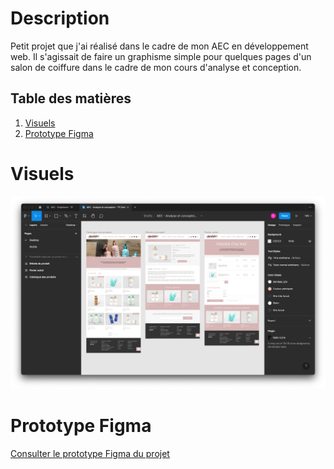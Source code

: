 # Description 

Petit projet que j'ai réalisé dans le cadre de mon AEC en développement web. 
Il s'agissait de faire un graphisme simple pour quelques pages d'un salon de coiffure dans le cadre de mon cours d'analyse et conception.  

## Table des matières

1. [Visuels](#visuels)
2. [Prototype Figma](#prototype-figma)

# Visuels

![alt text](./images/maquettes.png)

# Prototype Figma 

[Consulter le prototype Figma du projet](https://www.figma.com/proto/jUGWP1sTSVkPVduAYsuUTc/AEC---Analyse-et-conception---TP-(Aminata)?page-id=0%3A1&node-id=307%3A9&viewport=100%2C638%2C0.14&scaling=scale-down-width)


 
